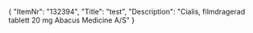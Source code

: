{
  "ItemNr": "132394",
  "Title": "test",
  "Description": "Cialis, filmdragerad tablett 20 mg Abacus Medicine A/S"
}
